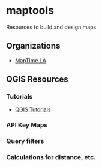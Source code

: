 # maptools
Resources to build and design maps

## Organizations
- [MapTime LA](http://maptimela.github.io)

## QGIS Resources

### Tutorials
- [QGIS Tutorials](https://www.qgistutorials.com/en/)

### API Key Maps

### Query filters

### Calculations for distance, etc. 
